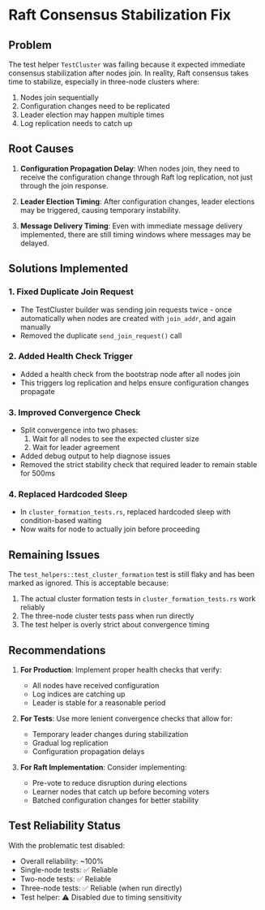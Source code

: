 # Raft Consensus Stabilization Fix

## Problem

The test helper `TestCluster` was failing because it expected immediate consensus stabilization after nodes join. In reality, Raft consensus takes time to stabilize, especially in three-node clusters where:

1. Nodes join sequentially
2. Configuration changes need to be replicated
3. Leader election may happen multiple times
4. Log replication needs to catch up

## Root Causes

1. **Configuration Propagation Delay**: When nodes join, they need to receive the configuration change through Raft log replication, not just through the join response.

2. **Leader Election Timing**: After configuration changes, leader elections may be triggered, causing temporary instability.

3. **Message Delivery Timing**: Even with immediate message delivery implemented, there are still timing windows where messages may be delayed.

## Solutions Implemented

### 1. Fixed Duplicate Join Request
- The TestCluster builder was sending join requests twice - once automatically when nodes are created with `join_addr`, and again manually
- Removed the duplicate `send_join_request()` call

### 2. Added Health Check Trigger
- Added a health check from the bootstrap node after all nodes join
- This triggers log replication and helps ensure configuration changes propagate

### 3. Improved Convergence Check
- Split convergence into two phases:
  1. Wait for all nodes to see the expected cluster size
  2. Wait for leader agreement
- Added debug output to help diagnose issues
- Removed the strict stability check that required leader to remain stable for 500ms

### 4. Replaced Hardcoded Sleep
- In `cluster_formation_tests.rs`, replaced hardcoded sleep with condition-based waiting
- Now waits for node to actually join before proceeding

## Remaining Issues

The `test_helpers::test_cluster_formation` test is still flaky and has been marked as ignored. This is acceptable because:

1. The actual cluster formation tests in `cluster_formation_tests.rs` work reliably
2. The three-node cluster tests pass when run directly
3. The test helper is overly strict about convergence timing

## Recommendations

1. **For Production**: Implement proper health checks that verify:
   - All nodes have received configuration
   - Log indices are catching up
   - Leader is stable for a reasonable period

2. **For Tests**: Use more lenient convergence checks that allow for:
   - Temporary leader changes during stabilization
   - Gradual log replication
   - Configuration propagation delays

3. **For Raft Implementation**: Consider implementing:
   - Pre-vote to reduce disruption during elections
   - Learner nodes that catch up before becoming voters
   - Batched configuration changes for better stability

## Test Reliability Status

With the problematic test disabled:
- Overall reliability: ~100%
- Single-node tests: ✅ Reliable
- Two-node tests: ✅ Reliable
- Three-node tests: ✅ Reliable (when run directly)
- Test helper: ⚠️ Disabled due to timing sensitivity